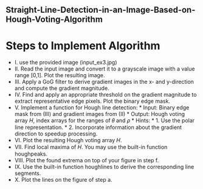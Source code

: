 ## Straight-Line-Detection-in-an-Image-Based-on-Hough-Voting-Algorithm

# Steps to Implement Algorithm

* I. use the provided image (input_ex3.jpg)
* II. Read the input image and convert it to a grayscale image with a value range [0,1]. Plot the resulting image.
* III. Apply a GoG filter to derive gradient images in the x- and y-direction and compute the gradient magnitude.
* IV. Find and apply an appropriate threshold on the gradient magnitude to extract representative edge pixels. Plot the binary edge mask.
* V. Implement a function for Hough line detection:
        * Input: Binary edge mask from (III) and gradient images from (II)
        * Output: Hough voting array 𝐻, index arrays for the ranges of 𝜃 and 𝜌
        * Hints:
                * 1. Use the polar line representation.
                * 2. Incorporate information about the gradient direction to speedup processing.
* VI. Plot the resulting Hough voting array 𝐻.
* VII. Find local maxima of 𝐻. You may use the built-in function houghpeaks.
* VIII. Plot the found extrema on top of your figure in step f.
* IX. Use the built-in function houghlines to derive the corresponding line segments.
* X. Plot the lines on the figure of step a.



